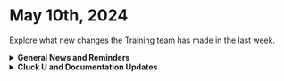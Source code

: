 # May 10th, 2024

Explore what new changes the Training team has made in the last week.

<details>

<summary><strong>General News and Reminders</strong></summary>

* **Game Tip for the Week:** THE SWITCH 2 HAS BEEN CONFIRMED BY THE PRESIDENT OF NINTENDO THIS IS NOT A DRILL! So hold on to your butts as the internet goes into a frenzy over every rumor from the deepest recesses of the internet to tell us it's either a low-powered piece of garbage or the greatest piece of gaming innovation to grace the planet Earth.&#x20;
* **SHOUT OUT** to Chris, Josh, Jason, Michael, Michael (two this week!), David, and Alaura for successfully taking our [foundations-certification.md](../../cluck-university/rewst-foundations-10x/foundations-certification.md "mention") Exam, and collecting your prestigious **Certified Rewster** badge in Discord.&#x20;
* Clea is BACK! Next week, we will continue our regular schedule of Clea on the 100s and Eddie on the 200s!

![](<../../.gitbook/assets/Copy of Clea.png>)![](<../../.gitbook/assets/Clea (3).png>)

* Join us in our [Cluck-U Discord channel](https://discord.com/channels/936789089703845988/1121465945295167588) if you have any questions, comments, or concerns!

</details>

<details>

<summary><strong>Cluck U and Documentation Updates</strong></summary>

**What's New at Cluck University?**

* We'd love to get your feedback on our Training and Documentation! [Please fill out this form to let us know how we can improve](https://app.sli.do/event/m8C3AjPUnuDgpkVDmPsQL3)!
* As a reminder, you can make training and documentation requests at [https://rewst.canny.io/](https://rewst.canny.io/)
* [core-triggers-to-kick-off-automation.md](../../cluck-university/electives/core-triggers-to-kick-off-automation.md "mention") Elective page is now live!
* The 204 is just about ready! Keep your eyes peeled for an announcement from the one and only Eddie-the-Legend-Chow!

**New & Updated Pages:**

* [may-3rd-2024-the-flow-announcement-that-made-our-marketing-team-nervous.md](../roc-open-mics/may-3rd-2024-the-flow-announcement-that-made-our-marketing-team-nervous.md "mention") page added
* The  [cloud](../../documentation/integrations/cloud/ "mention")  portion of our docs has been revised for clarity with a  [google-admin](../../documentation/integrations/cloud/google-admin/ "mention") section added with updates to the [microsoft-cloud-integration-bundle](../../documentation/integrations/cloud/microsoft-cloud-integration-bundle/ "mention") section.
* [app-platform-coming-soon](../../documentation/app-platform-coming-soon/ "mention") section has been updated with the latest [known-issues.md](../../documentation/app-platform-coming-soon/known-issues.md "mention")
* New [components](../../documentation/app-platform-coming-soon/components/ "mention") added to the App Platform section as well, including [accordion.md](../../documentation/app-platform-coming-soon/components/accordion.md "mention"),  [header.md](../../documentation/app-platform-coming-soon/components/header.md "mention"), [link.md](../../documentation/app-platform-coming-soon/components/link.md "mention"), [menu.md](../../documentation/app-platform-coming-soon/components/menu.md "mention"), [row.md](../../documentation/app-platform-coming-soon/components/row.md "mention"), and [sidebar.md](../../documentation/app-platform-coming-soon/components/sidebar.md "mention") among other updates to the section.

</details>

